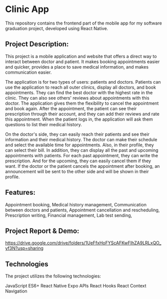 # Clinic App
This repository contains the frontend part of the mobile app for my software graduation project, developed using React Native.


## Project Description:

This project is a mobile application and website that offers a direct way to interact between doctor and patient. It makes booking appointments easier and quicker, provides a place to save medical information, and makes communication easier.

The application is for two types of users: patients and doctors. Patients can use the application to reach all outer clinics, display all doctors, and book appointments. They can find the best doctor with the highest rate in the clinic. They can also see others' reviews about appointments with this doctor. The application gives them the flexibility to cancel the appointment and book again. After the appointment, the patient can see their prescription through their account, and they can add their reviews and rate this appointment. When the patient logs in, the application will ask them questions to list their medical history.

On the doctor's side, they can easily reach their patients and see their information and their medical history. The doctor can make their schedule and select the available time for appointments. Also, in their profile, they can select their bill. In addition, they can display all the past and upcoming appointments with patients. For each past appointment, they can write the prescription. And for the upcoming, they can easily cancel them if they want. If the doctor or the patient cancels the appointment after booking, an announcement will be sent to the other side and will be shown in their profile.


## Features:

Appointment booking,
Medical history management,
Communication between doctors and patients,
Appointment cancellation and rescheduling,
Prescription writing,
Financial management,
Lab test sending,

## Project Report & Demo: 

https://drive.google.com/drive/folders/1UeFfxHoFYScAFKwFIhZA9LRLxQO_yf3N?usp=sharing

## Technologies
The project utilizes the following technologies:

JavaScript
ES6+
React Native Expo
APIs
React Hooks
React Context
Navigation


